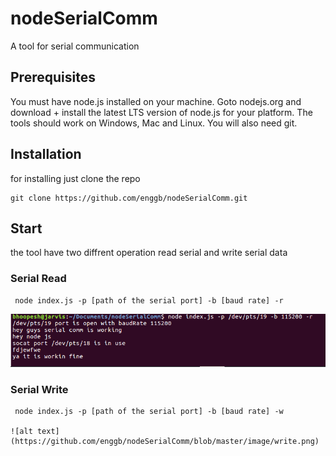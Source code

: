 # nodeSerialComm
A tool for serial communication

## Prerequisites
You must have node.js installed on your machine. Goto nodejs.org and download + install the latest LTS version of node.js for your platform. The tools should work on Windows, Mac and Linux. You will also need git.

## Installation

for installing just clone the repo

    git clone https://github.com/enggb/nodeSerialComm.git  

## Start
the tool have two diffrent operation read serial and write serial data 
### Serial Read

     node index.js -p [path of the serial port] -b [baud rate] -r
     
   ![alt text](https://github.com/enggb/nodeSerialComm/blob/master/image/read.png)
     
     
### Serial Write

     node index.js -p [path of the serial port] -b [baud rate] -w

    ![alt text](https://github.com/enggb/nodeSerialComm/blob/master/image/write.png)
